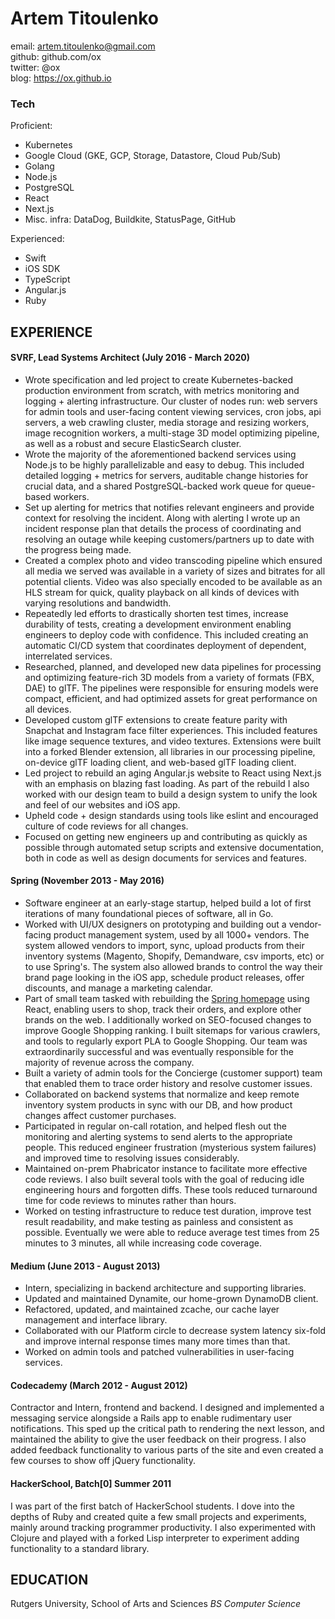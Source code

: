 # Artem Titoulenko

email: artem.titoulenko@gmail.com  
github: github.com/ox  
twitter: @ox  
blog: https://ox.github.io  

### Tech

Proficient:

- Kubernetes
- Google Cloud (GKE, GCP, Storage, Datastore, Cloud Pub/Sub)
- Golang
- Node.js
- PostgreSQL
- React
- Next.js
- Misc. infra: DataDog, Buildkite, StatusPage, GitHub

Experienced:

- Swift
- iOS SDK
- TypeScript
- Angular.js
- Ruby

## EXPERIENCE

#### SVRF, Lead Systems Architect (July 2016 - March 2020)

+ Wrote specification and led project to create Kubernetes-backed production environment from scratch, with metrics monitoring and logging + alerting infrastructure. Our cluster of nodes run: web servers for admin tools and user-facing content viewing services, cron jobs, api servers, a web crawling cluster, media storage and resizing workers, image recognition workers, a multi-stage 3D model optimizing pipeline, as well as a robust and secure ElasticSearch cluster.
+ Wrote the majority of the aforementioned backend services using Node.js to be highly parallelizable and easy to debug. This included detailed logging + metrics for servers, auditable change histories for crucial data, and a shared PostgreSQL-backed work queue for queue-based workers.
+ Set up alerting for metrics that notifies relevant engineers and provide context for resolving the incident. Along with alerting I wrote up an incident response plan that details the process of coordinating and resolving an outage while keeping customers/partners up to date with the progress being made.
+ Created a complex photo and video transcoding pipeline which ensured all media we served was available in a variety of sizes and bitrates for all potential clients. Video was also specially encoded to be available as an HLS stream for quick, quality playback on all kinds of devices with varying resolutions and bandwidth.
+ Repeatedly led efforts to drastically shorten test times, increase durability of tests, creating a development environment enabling engineers to deploy code with confidence. This included creating an automatic CI/CD system that coordinates deployment of dependent, interrelated services.
+ Researched, planned, and developed new data pipelines for processing and optimizing feature-rich 3D models from a variety of formats (FBX, DAE) to glTF. The pipelines were responsible for ensuring models were compact, efficient, and had optimized assets for great performance on all devices.
+ Developed custom glTF extensions to create feature parity with Snapchat and Instagram face filter experiences. This included features like image sequence textures, and video textures. Extensions were built into a forked Blender extension, all libraries in our processing pipeline, on-device glTF loading client, and web-based glTF loading client.
+ Led project to rebuild an aging Angular.js website to React using Next.js with an emphasis on blazing fast loading. As part of the rebuild I also worked with our design team to build a design system to unify the look and feel of our websites and iOS app.
+ Upheld code + design standards using tools like eslint and encouraged culture of code reviews for all changes.
+ Focused on getting new engineers up and contributing as quickly as possible through automated setup scripts and extensive documentation, both in code as well as design documents for services and features.

#### Spring (November 2013 - May 2016)

+ Software engineer at an early-stage startup, helped build a lot of first iterations of many foundational pieces of software, all in Go.
+ Worked with UI/UX designers on prototyping and building out a vendor-facing product management system, used by all 1000+ vendors. The system allowed vendors to import, sync, upload products from their inventory systems (Magento, Shopify, Demandware, csv imports, etc) or to use Spring's. The system also allowed brands to control the way their brand page looking in the iOS app, schedule product releases, offer discounts, and manage a marketing calendar.
+ Part of small team tasked with rebuilding the [Spring homepage](https://www.shopspring.com) using React, enabling users to shop, track their orders, and explore other brands on the web. I additionally worked on SEO-focused changes to improve Google Shopping ranking. I built sitemaps for various crawlers, and tools to regularly export PLA to Google Shopping. Our team was extraordinarily successful and was eventually responsible for the majority of revenue across the company.
+ Built a variety of admin tools for the Concierge (customer support) team that enabled them to trace order history and resolve customer issues.
+ Collaborated on backend systems that normalize and keep remote inventory system products in sync with our DB, and how product changes affect customer purchases.
+ Participated in regular on-call rotation, and helped flesh out the monitoring and alerting systems to send alerts to the appropriate people. This reduced engineer frustration (mysterious system failures) and improved time to resolving issues considerably.
+ Maintained on-prem Phabricator instance to facilitate more effective code reviews. I also built several tools with the goal of reducing idle engineering hours and forgotten diffs. These tools reduced turnaround time for code reviews to minutes rather than hours.
+ Worked on testing infrastructure to reduce test duration, improve test result readability, and make testing as painless and consistent as possible. Eventually we were able to reduce average test times from 25 minutes to 3 minutes, all while increasing code coverage.

#### Medium (June 2013 - August 2013)
+ Intern, specializing in backend architecture and supporting libraries.
+ Updated and maintained Dynamite, our home-grown DynamoDB client.
+ Refactored, updated, and maintained zcache, our cache layer management and interface library.
+ Collaborated with our Platform circle to decrease system latency six-fold and improve internal response times many more times than that.
+ Worked on admin tools and patched vulnerabilities in user-facing services.

#### Codecademy (March 2012 - August 2012)
Contractor and Intern, frontend and backend. I designed and implemented a messaging service alongside a Rails app to enable rudimentary user notifications. This sped up the critical path to rendering the next lesson, and maintained the ability to give the user feedback on their progress. I also added feedback functionality to various parts of the site and even created a few courses to show off jQuery functionality.

#### HackerSchool, Batch[0] Summer 2011
I was part of the first batch of HackerSchool students. I dove into the depths of Ruby and created quite a few small projects and experiments, mainly around tracking programmer productivity. I also experimented with Clojure and played with a forked Lisp interpreter to experiment adding functionality to a standard library.

## EDUCATION

Rutgers University, School of Arts and Sciences
_BS Computer Science_

